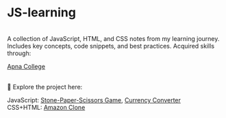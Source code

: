 # JS-learning
<br>
A collection of JavaScript, HTML, and CSS notes from my learning journey. Includes key concepts, code snippets, and best practices.
Acquired skills through:

[Apna College](https://www.youtube.com/watch?v=VlPiVmYuoqw&ab_channel=ApnaCollege) 

<br>
🚀 Explore the project here: 
<br>

JavaScript: 
[Stone-Paper-Scissors Game](https://github.com/nehamehar/Stone-Paper-Scissors-Game), [Currency Converter](https://github.com/nehamehar/Currency-Converter)
<br>
CSS+HTML:
[Amazon Clone](https://github.com/nehamehar/Amazon-Clone)


